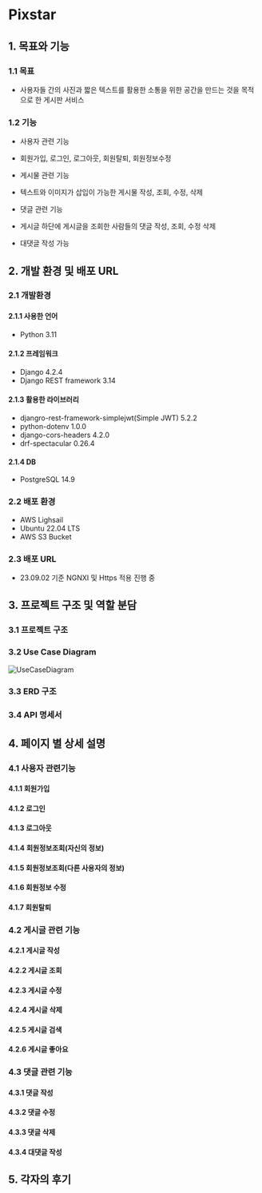 # Pixstar

## 1. 목표와 기능
 ### 1.1 목표
  - 사용자들 간의 사진과 짧은 텍스트를 활용한 소통을 위한 공간을 만드는 것을 목적으로 한 게시판 서비스

 ### 1.2 기능
  - 사용자 관련 기능
   - 회원가입, 로그인, 로그아웃, 회원탈퇴, 회원정보수정

  - 게시물 관련 기능
   - 텍스트와 이미지가 삽입이 가능한 게시물 작성, 조회, 수정, 삭제

  - 댓글 관련 기능
   - 게시글 하단에 게시글을 조회한 사람들의 댓글 작성, 조회, 수정 삭제
   - 대댓글 작성 가능


## 2. 개발 환경 및 배포 URL
 ### 2.1 개발환경
 #### 2.1.1 사용한 언어
 - Python 3.11
 

 #### 2.1.2 프레임워크
 - Django 4.2.4
 - Django REST framework 3.14


 #### 2.1.3 활용한 라이브러리
 - djangro-rest-framework-simplejwt(Simple JWT) 5.2.2
 - python-dotenv 1.0.0
 - django-cors-headers 4.2.0
 - drf-spectacular 0.26.4
 

 #### 2.1.4 DB
 - PostgreSQL 14.9


 ### 2.2 배포 환경
 - AWS Lighsail
  - Ubuntu 22.04 LTS
 - AWS S3 Bucket



 ### 2.3 배포 URL
 - 23.09.02 기준 NGNXI 및 Https 적용 진행 중


## 3. 프로젝트 구조 및 역할 분담
 ### 3.1 프로젝트 구조

 ### 3.2 Use Case Diagram
 ![UseCaseDiagram](./src_readme/Pixstar_USD.png)

 ### 3.3 ERD 구조

 ### 3.4 API 명세서


## 4. 페이지 별 상세 설명
 ### 4.1 사용자 관련기능
  #### 4.1.1 회원가입
  #### 4.1.2 로그인
  #### 4.1.3 로그아웃
  #### 4.1.4 회원정보조회(자신의 정보)
  #### 4.1.5 회원정보조회(다른 사용자의 정보)
  #### 4.1.6 회원정보 수정
  #### 4.1.7 회원탈퇴

 ### 4.2 게시글 관련 기능
  #### 4.2.1 게시글 작성
  #### 4.2.2 게시글 조회
  #### 4.2.3 게시글 수정
  #### 4.2.4 게시글 삭제
  #### 4.2.5 게시글 검색
  #### 4.2.6 게시글 좋아요

 ### 4.3 댓글 관련 기능
  #### 4.3.1 댓글 작성
  #### 4.3.2 댓글 수정
  #### 4.3.3 댓글 삭제
  #### 4.3.4 대댓글 작성


## 5. 각자의 후기

##
